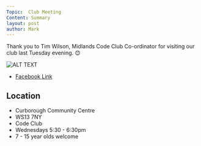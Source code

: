 ```yaml
---
Topic:  Club Meeting
Content: Summary
layout: post
author: Mark
---
```

Thank you to Tim Wilson, Midlands Code Club Co-ordinator for visiting our club last Tuesday evening. 😊

![ALT TEXT](https://scontent.fbhx6-1.fna.fbcdn.net/v/t1.6435-9/36852933_1613020978824996_2111008432080289792_n.jpg?_nc_cat=104&ccb=1-7&_nc_sid=dd63ad&_nc_ohc=bKldsqQGzPQAX_OYaLf&_nc_ht=scontent.fbhx6-1.fna&edm=AKK4YLsEAAAA&oh=00_AfBuZ0p9dJRW0RMuBAPoP6Jxo7Op9hEL4L2gsEEXx7poaw&oe=654E2965)

* [Facebook Link](https://www.facebook.com/1481985248595237/posts/1613020995491661/)

## Location

* Curborough Community Centre
* WS13 7NY
* Code Club
* Wednesdays 5:30 - 6:30pm
* 7 - 15 year olds welcome

